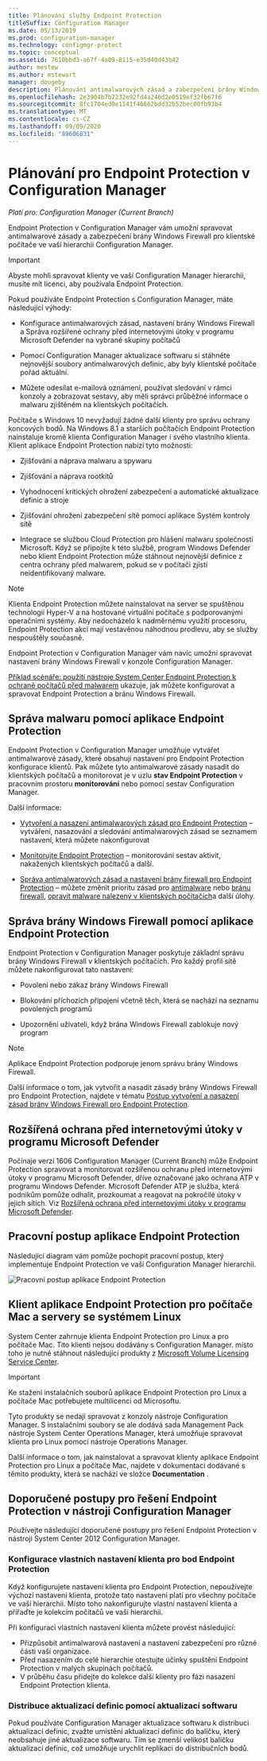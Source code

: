 ```yaml
---
title: Plánování služby Endpoint Protection
titleSuffix: Configuration Manager
ms.date: 05/13/2019
ms.prod: configuration-manager
ms.technology: configmgr-protect
ms.topic: conceptual
ms.assetid: 7610bbd3-a67f-4a09-8115-e35d40d43b42
author: mestew
ms.author: mstewart
manager: dougeby
description: Plánování antimalwarových zásad a zabezpečení brány Windows Firewall
ms.openlocfilehash: 2e3904b7b7232e92fd4a246d2e0519ef32fb67f6
ms.sourcegitcommit: 8fc1704ed0e1141f46662bdd32b52bec00fb93b4
ms.translationtype: MT
ms.contentlocale: cs-CZ
ms.lasthandoff: 09/09/2020
ms.locfileid: "89606831"
---
```

# <a name="planning-for-endpoint-protection-in-configuration-manager"></a>Plánování pro Endpoint Protection v Configuration Manager

*Platí pro: Configuration Manager (Current Branch)*


Endpoint Protection v Configuration Manager vám umožní spravovat antimalwarové zásady a zabezpečení brány Windows Firewall pro klientské počítače ve vaší hierarchii Configuration Manager.  

> [!IMPORTANT]  
>  Abyste mohli spravovat klienty ve vaší Configuration Manager hierarchii, musíte mít licenci, aby používala Endpoint Protection.  

Pokud používáte Endpoint Protection s Configuration Manager, máte následující výhody:  

-   Konfigurace antimalwarových zásad, nastavení brány Windows Firewall a Správa rozšířené ochrany před internetovými útoky v programu Microsoft Defender na vybrané skupiny počítačů  

-   Pomocí Configuration Manager aktualizace softwaru si stáhněte nejnovější soubory antimalwarových definic, aby byly klientské počítače pořád aktuální.  

-   Můžete odesílat e-mailová oznámení, používat sledování v rámci konzoly a zobrazovat sestavy, aby měli správci průběžné informace o malwaru zjištěném na klientských počítačích.  

Počítače s Windows 10 nevyžadují žádné další klienty pro správu ochrany koncových bodů. Na Windows 8.1 a starších počítačích Endpoint Protection nainstaluje kromě klienta Configuration Manager i svého vlastního klienta. Klient aplikace Endpoint Protection nabízí tyto možnosti:  

-   Zjišťování a náprava malwaru a spywaru  

-   Zjišťování a náprava rootkitů  

-   Vyhodnocení kritických ohrožení zabezpečení a automatické aktualizace definic a stroje  

-   Zjišťování ohrožení zabezpečení sítě pomocí aplikace Systém kontroly sítě  

-   Integrace se službou Cloud Protection pro hlášení malwaru společnosti Microsoft. Když se připojíte k této službě, program Windows Defender nebo klient Endpoint Protection může stáhnout nejnovější definice z centra ochrany před malwarem, pokud se v počítači zjistí neidentifikovaný malware.  

> [!NOTE]  
>  Klienta Endpoint Protection můžete nainstalovat na server se spuštěnou technologií Hyper-V a na hostované virtuální počítače s podporovanými operačními systémy. Aby nedocházelo k nadměrnému využití procesoru, Endpoint Protection akcí mají vestavěnou náhodnou prodlevu, aby se služby nespouštěly současně.  

  Endpoint Protection v Configuration Manager vám navíc umožní spravovat nastavení brány Windows Firewall v konzole Configuration Manager.  

 [Příklad scénáře: použití nástroje System Center Endpoint Protection k ochraně počítačů před malwarem](../deploy-use/scenarios-endpoint-protection.md) ukazuje, jak můžete konfigurovat a spravovat Endpoint Protection a bránu Windows Firewall.  

## <a name="managing-malware-with-endpoint-protection"></a>Správa malwaru pomocí aplikace Endpoint Protection  

Endpoint Protection v Configuration Manager umožňuje vytvářet antimalwarové zásady, které obsahují nastavení pro Endpoint Protection konfigurace klientů. Pak můžete tyto antimalwarové zásady nasadit do klientských počítačů a monitorovat je v uzlu **stav Endpoint Protection** v pracovním prostoru **monitorování** nebo pomocí sestav Configuration Manager.  

 Další informace:  

-   [Vytvoření a nasazení antimalwarových zásad pro Endpoint Protection](../deploy-use/endpoint-antimalware-policies.md) – vytváření, nasazování a sledování antimalwarových zásad se seznamem nastavení, která můžete nakonfigurovat  

-   [Monitorujte Endpoint Protection](../deploy-use/monitor-endpoint-protection.md) – monitorování sestav aktivit, nakažených klientských počítačů a další.   

-   [Správa antimalwarových zásad a nastavení brány firewall pro Endpoint Protection](../deploy-use/endpoint-antimalware-firewall.md) – můžete změnit prioritu zásad pro [antimalware](../deploy-use/endpoint-antimalware-firewall.md#manage-antimalware-policies) nebo [bránu firewall](../deploy-use/endpoint-antimalware-firewall.md#manage-windows-firewall-policies), [opravit malware nalezený v klientských počítačích](../deploy-use/endpoint-antimalware-firewall.md#remediate-detected-malware)a další úlohy.

## <a name="managing-windows-firewall-with-endpoint-protection"></a>Správa brány Windows Firewall pomocí aplikace Endpoint Protection  
 Endpoint Protection v Configuration Manager poskytuje základní správu brány Windows Firewall v klientských počítačích. Pro každý profil sítě můžete nakonfigurovat tato nastavení:  

-   Povolení nebo zákaz brány Windows Firewall  

-   Blokování příchozích připojení včetně těch, která se nachází na seznamu povolených programů  

-   Upozornění uživateli, když brána Windows Firewall zablokuje nový program  

> [!NOTE]  
>  Aplikace Endpoint Protection podporuje jenom správu brány Windows Firewall.  

  Další informace o tom, jak vytvořit a nasadit zásady brány Windows Firewall pro Endpoint Protection, najdete v tématu [Postup vytvoření a nasazení zásad brány Windows Firewall pro Endpoint Protection](../deploy-use/create-windows-firewall-policies.md).  

## <a name="microsoft-defender-advanced-threat-protection"></a>Rozšířená ochrana před internetovými útoky v programu Microsoft Defender

Počínaje verzí 1606 Configuration Manager (Current Branch) může Endpoint Protection spravovat a monitorovat rozšířenou ochranu před internetovými útoky v programu Microsoft Defender, dříve označované jako ochrana ATP v programu Windows Defender. Microsoft Defender ATP je služba, která podnikům pomůže odhalit, prozkoumat a reagovat na pokročilé útoky v jejich sítích. Viz [Rozšířená ochrana před internetovými útoky v programu Microsoft Defender](../deploy-use/defender-advanced-threat-protection.md).

## <a name="endpoint-protection-workflow"></a>Pracovní postup aplikace Endpoint Protection  
 Následující diagram vám pomůže pochopit pracovní postup, který implementuje Endpoint Protection ve vaší Configuration Manager hierarchii.  

 ![Pracovní postup aplikace Endpoint Protection](../media/Endpoint-Protection-Workflow.gif)

## <a name="endpoint-protection-client-for-mac-computers-and-linux-servers"></a>Klient aplikace Endpoint Protection pro počítače Mac a servery se systémem Linux  
 System Center zahrnuje klienta Endpoint Protection pro Linux a pro počítače Mac. Tito klienti nejsou dodávány s Configuration Manager. místo toho je nutné stáhnout následující produkty z [Microsoft Volume Licensing Service Center](https://www.microsoft.com/licensing/servicecenter/default.aspx).  

> [!IMPORTANT]  
>  Ke stažení instalačních souborů aplikace Endpoint Protection pro Linux a počítače Mac potřebujete multilicenci od Microsoftu.  

 Tyto produkty se nedají spravovat z konzoly nástroje Configuration Manager. S instalačními soubory se ale dodává sada Management Pack nástroje System Center Operations Manager, která umožňuje spravovat klienta pro Linux pomocí nástroje Operations Manager.  

 Další informace o tom, jak nainstalovat a spravovat klienty aplikace Endpoint Protection pro Linux a počítače Mac, najdete v dokumentaci dodávané s těmito produkty, která se nachází ve složce **Documentation** .

## <a name="best-practices-for-endpoint-protection-in-configuration-manager"></a>Doporučené postupy pro řešení Endpoint Protection v nástroji Configuration Manager  
 Používejte následující doporučené postupy pro řešení Endpoint Protection v nástroji System Center 2012 Configuration Manager.  

### <a name="configure-custom-client-settings-for-endpoint-protection"></a>Konfigurace vlastních nastavení klienta pro bod Endpoint Protection  
 Když konfigurujete nastavení klienta pro Endpoint Protection, nepoužívejte výchozí nastavení klienta, protože tato nastavení platí pro všechny počítače ve vaší hierarchii. Místo toho nakonfigurujte vlastní nastavení klienta a přiřaďte je kolekcím počítačů ve vaší hierarchii.  

 Při konfiguraci vlastních nastavení klienta můžete provést následující:  

-   Přizpůsobit antimalwarová nastavení a nastavení zabezpečení pro různé části vaší organizace.  
-   Před nasazením do celé hierarchie otestujte účinky spuštění Endpoint Protection v malých skupinách počítačů.  
-   V průběhu času přidejte do kolekce další klienty pro fázi nasazení Endpoint Protection klienta.  

### <a name="distributing-definition-updates-by-using-software-updates"></a>Distribuce aktualizací definic pomocí aktualizací softwaru  
 Pokud používáte Configuration Manager aktualizace softwaru k distribuci aktualizací definic, zvažte umístění aktualizací definic do balíčku, který neobsahuje jiné aktualizace softwaru. Tím se zmenší velikost balíčku aktualizací definic, což umožňuje urychlit replikaci do distribučních bodů.
